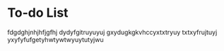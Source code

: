 # To-do List
fdgdghjnhjhfjgfhj
dydyfgitruyuyuj
gxydugkgkvhccyxtxtryuy
txtxyfrujtuyj
yxyfyfufgetyhwtywtwyuytutyjwu
